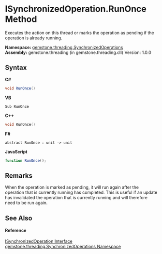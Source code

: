 # ISynchronizedOperation.RunOnce Method 
 

Executes the action on this thread or marks the operation as pending if the operation is already running.

**Namespace:**&nbsp;<a href="1f40f322-ebc7-b97d-11c0-ccf540bd3b46">gemstone.threading.SynchronizedOperations</a><br />**Assembly:**&nbsp;gemstone.threading (in gemstone.threading.dll) Version: 1.0.0

## Syntax

**C#**<br />
``` C#
void RunOnce()
```

**VB**<br />
``` VB
Sub RunOnce
```

**C++**<br />
``` C++
void RunOnce()
```

**F#**<br />
``` F#
abstract RunOnce : unit -> unit 

```

**JavaScript**<br />
``` JavaScript
function RunOnce();
```


## Remarks
When the operation is marked as pending, it will run again after the operation that is currently running has completed. This is useful if an update has invalidated the operation that is currently running and will therefore need to be run again.

## See Also


#### Reference
<a href="eed43965-f7ae-3704-0ea5-5c3b68f4e48b">ISynchronizedOperation Interface</a><br /><a href="1f40f322-ebc7-b97d-11c0-ccf540bd3b46">gemstone.threading.SynchronizedOperations Namespace</a><br />
